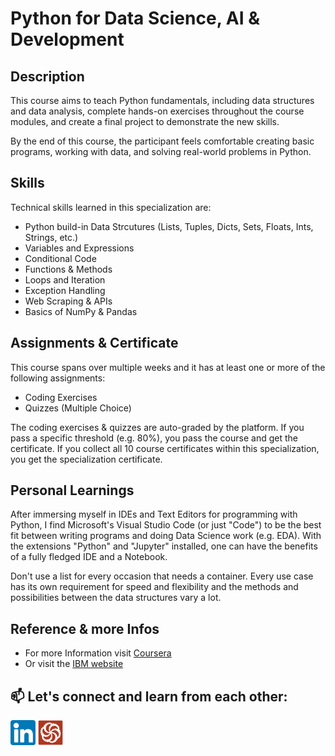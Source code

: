 # Python for Data Science, AI & Development

## Description
This course aims to teach Python fundamentals, including data structures and data analysis, complete hands-on exercises throughout the course modules, and create a final project to demonstrate the new skills. 

By the end of this course, the participant feels comfortable creating basic programs, working with data, and solving real-world problems in Python.

## Skills
Technical skills learned in this specialization are:
- Python build-in Data Strcutures (Lists, Tuples, Dicts, Sets, Floats, Ints, Strings, etc.)
- Variables and Expressions
- Conditional Code
- Functions & Methods
- Loops and Iteration
- Exception Handling
- Web Scraping & APIs
- Basics of NumPy & Pandas


## Assignments & Certificate
This course spans over multiple weeks and it has at least one or more of the following assignments:
- Coding Exercises
- Quizzes (Multiple Choice)

The coding exercises & quizzes are auto-graded by the platform. If you pass a specific threshold (e.g. 80%), you pass the course and get the certificate. If you collect all 10 course certificates within this specialization, you get the specialization certificate.

## Personal Learnings
After immersing myself in IDEs and Text Editors for programming with Python, I find Microsoft's Visual Studio Code (or just "Code") to be the best fit between writing programs and doing Data Science work (e.g. EDA). With the extensions "Python" and "Jupyter" installed, one can have the benefits of a fully fledged IDE and a Notebook.

Don't use a list for every occasion that needs a container. Every use case has its own requirement for speed and flexibility and the methods and possibilities between the data structures vary a lot.

## Reference & more Infos
- For more Information visit [Coursera](https://www.coursera.org/learn/python-for-applied-data-science-ai?specialization=ibm-data-science)
- Or visit the [IBM website](https://www.ibm.com/training/badge/9e2e8926-37b6-4db1-b95d-68e45e90ef48)

## 📫 Let's connect and learn from each other:

[<img src="https://github.com/kevin-goetz/kevin-goetz/blob/main/LinkedIn Logo.png" height="40em" align="center" alt="Connect with Me on LinkedIn" title="Connect with Me on LinkedIn"/>](https://linkedin.com/in/kgötz) [<img src="https://github.com/kevin-goetz/kevin-goetz/blob/main/Codewars Logo.svg" height="40em" align="center" alt="Connect with Me on Codewars" title="Connect with Me on Codewars"/>](https://www.codewars.com/users/kevin-goetz)
